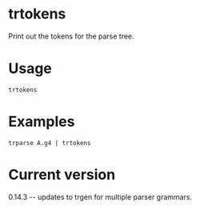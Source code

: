 # trtokens

Print out the tokens for the parse tree.

# Usage

    trtokens

# Examples

    trparse A.g4 | trtokens

# Current version

0.14.3 -- updates to trgen for multiple parser grammars.
